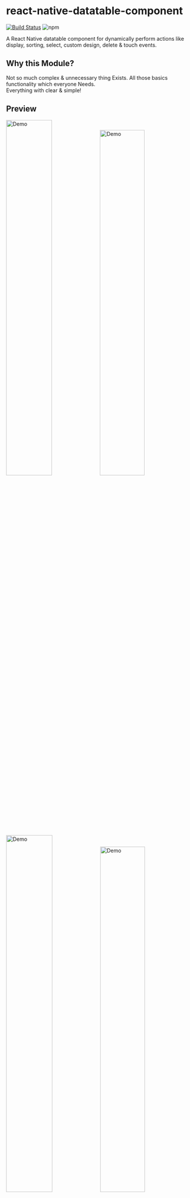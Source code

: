 # react-native-datatable-component
[![Build Status](https://travis-ci.org/joemccann/dillinger.svg?branch=master)](https://travis-ci.org/joemccann/dillinger) ![npm](https://img.shields.io/npm/v/react-native-datatable-component) 

A React Native datatable component for dynamically perform actions like display, sorting, select, custom design, delete & touch events.

## Why this Module? 

Not so much complex & unnecessary thing Exists. All those basics functionality which everyone Needs. <br>Everything with clear & simple!

## Preview

<p float="left">
<img src="https://i.imgur.com/7kKsfyp.jpg" width="49.7%"  alt="Demo">
<img src="https://i.imgur.com/VQuafzz.jpg" width="49%"  alt="Demo">
<img src="https://i.imgur.com/Uk4iNnl.jpg" width="49.8%"  alt="Demo">
<img src="https://i.imgur.com/uXtuxyE.jpg" width="49%"  alt="Demo">
</p>

## Installation

As this module depends on nothing means `no dependency require` so, just 1 below step require to install it.

```sh
npm install react-native-datatable-component
```

or

```sh
yarn add react-native-datatable-component
```

## Usage

```js
import DataTable from 'react-native-datatable-component';
```

```js

import React from 'react';
import DataTable, { COL_TYPES } from 'react-native-datatable-component';

const SomeComponent = props => {
    return (
        <DataTable
            data={[ 
                { name: 'Muhammad Rafeh', age: 21, gender: 'male' },
                { name: 'Muhammad Akif', age: 22, gender: 'male' },
                { name: 'Muhammad Umar', age: 21, gender: 'male' },
                { name: 'Amna Shakeel', age: 22, gender: 'female' },
                { name: 'Muhammad Ammar', age: 20, gender: 'male' },
                { name: 'Muhammad Moiz', age: 13, gender: 'male' }
            ]} // list of objects
            colNames={['name', 'age', 'gender']} //List of Strings
            colSettings={[
              { name: 'name', type: COL_TYPES.STRING, width: '40%' }, 
              { name: 'age', type: COL_TYPES.INT, width: '30%' }, 
              {name: 'gender', type: COL_TYPES.STRING, width: '30%'}
            ]}//List of Objects
            noOfPages={2} //number
            backgroundColor={'rgba(23,2,4,0.2)'} //Table Background Color
            headerLabelStyle={{ color: 'grey', fontSize: 12 }} //Text Style Works
        />
    );
}

export default SomeComponent;

```

## Flexibility
You can easily control it's width by wrapping it with View

```js

<View style={{width: '80%', alignSelf: 'center'}}> //margin: 20}
  <DataTable {...props} />
</View>

//All These Properties Works on DataTable from it's parent View
//width, alignSelf, margin, padding

```

## ScrollView: Want to Scroll Data?
You can scroll datatable Rows by wrapping it with view and with mentioning height

```js

<View style={{margin: 20, height: 300}}> // Give height whatever you want
  <DataTable {...props} />
</View>

// If you dont mention height then it will only scroll when data was going off the screen
// But it's recommended to give height!!!

```

## Props

DataTable component accepts following props.

Name | Type| Default | Is Require 
--- | --- | --- | ---
data | [] of {} | - | Yes 
colNames | [] of Strings | - | Yes 
colSettings | [] of {} | - | No
noOfPages | Number | 2 | No
onRowSelect | Func | - | No
backgroundColor | string, rgba, hex | '#e4edec' | No
doSort | boolean | true | No
headerLabelStyle | {} of Text Style | - | No

## Constants

```js

  import DataTable, {COL_TYPES} from 'react-native-datatable-component';

  // Values
  // COL_TYPES.INT
  // COL_TYPES.STRING
  // COL_TYPES.CHECK_BOX

  //Below You will learn how to use constants while doing colSettings.

```

## Props Explanation

`Data` *List of Objects*

Data must be List of Objects where each object will represent a Row Object's Key will be the Name of Column & value will be your Data.

```js
  
  //List of Objects
  [{ nameOfCol: 'Your Data' }, ...]
  
  //For Example
  data={[ {studentName: 'Akif', age: 19}, {studentName: 'Ammar', age: 20}, ... ]}
  
```
  
> In above case studentName & age is Names of Column & Values are data in that Column.

- Special Objects Key

1. doHighlight

*If you want to highlight Any Row then do this*

```js
  
  {..., doHighlight: 'default'} // To use Component's default Highlight Color
  {..., doHighlight: 'green'} // Any Color Name
  {..., doHighlight: 'rgb(255,233,22)'} // Accepts RGB
  {..., doHighlight: 'rgb(255,233,22, 0.6)'} // Accepts RGBA
  {..., doHighlight: { backgroundColor: 'RGB/HEX/COLOR Name', textColor: 'RGB/HEX/COLOR Name' }} // Pass object if you want to change Text Color.
  
```


`colNames` *List of Strings*

By Default DataTable shows columns which mentions in colNames & pick up Columns Data/Value from the Data prop.

```js
  
  //List of Strings
  ['studentName', 'age']
  
  //Note
  //Data prop have Object keys same/match the strings Above.  
  
```

`colSettings` *List of Objects*

Below is the shape of Objects.

```js

//Object Shape
{
      name: 'name Of Column Here', // String will be the Column Name
      type: COL_TYPES.STRING | COL_TYPES.CHECK_BOX | COL_TYPES.INT, // INT || STRING
      width: '40%' // This is the width, column will take out of 100%
}
        
```

`noOfPages` *Number*

How Many Pages/Sections You want in DataTable!!!

`onRowSelect` *Function*

DataTable passes full row in Object in which colName's value will change according to check press! 

```js
     
import DataTable, {COL_TYPES} from 'react-native-datatable-component';
    
const SomeCom = () => {

     //You can pass COL_TYPES.CHECK_BOX Column's value in true/false, by default it will be false means checkBox will be uncheck!
     
     const data = [
           { menu: 'Chicken Biryani', select: false }, //If user select this row then this whole object will return to you with select true in this case
           { menu: 'Chiken koofta', select: true },
           { menu: 'Chicken sharwma', select: false }
     ]
     
     const nameOfCols = ['menu', 'select'];
     
     return(
          <DataTable
               onRowSelect={(row) => {console.log('ROW => ',row)}}
               data={data}
               colNames={nameOfCols}
               colSettings={[{name: 'select', type: COL_TYPES.CHECK_BOX}]}
          />
     )
}

export default SomeCom;

```

## In Development

We are developing the rest of Functionality! Soon we made the release!

## For Future Issues & Contributions

Any one can Contribute & in case of any issue, open the issue Forum!

